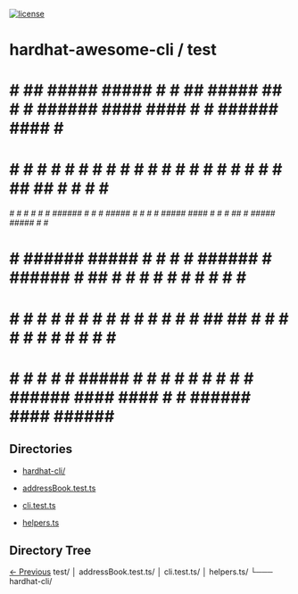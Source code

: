
[![license](https://img.shields.io/github/license/jamesisaac/react-native-background-task.svg)](https://opensource.org/licenses/MIT)


# hardhat-awesome-cli / test

#    #   ##   #####  #####  #    #   ##   #####         ##   #    # ######  ####   ####  #    # ######        ####  #      # 
#    #  #  #  #    # #    # #    #  #  #    #          #  #  #    # #      #      #    # ##  ## #            #    # #      # 
###### #    # #    # #    # ###### #    #   #   ##### #    # #    # #####   ####  #    # # ## # #####  ##### #      #      # 
#    # ###### #####  #    # #    # ######   #         ###### # ## # #           # #    # #    # #            #      #      # 
#    # #    # #   #  #    # #    # #    #   #         #    # ##  ## #      #    # #    # #    # #            #    # #      # 
#    # #    # #    # #####  #    # #    #   #         #    # #    # ######  ####   ####  #    # ######        ####  ###### # 

## Directories
 - [hardhat-cli/](./hardhat-cli/)

 - [addressBook.test.ts](./addressBook.test.ts) - [cli.test.ts](./cli.test.ts) - [helpers.ts](./helpers.ts)
## Directory Tree
[<- Previous](https://github.com/marc-aurele-besner/hardhat-awesome-cli.git)
test/
   │   addressBook.test.ts/
   │   cli.test.ts/
   │   helpers.ts/
   └─── hardhat-cli/

